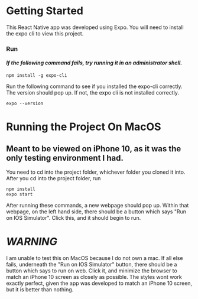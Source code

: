 # Getting Started
This React Native app was developed using Expo. You will need to install the expo cli to view this project.
### Run 
#### *If the following command fails, try running it in an administrator shell.*
```shell
npm install -g expo-cli
```
Run the following command to see if you installed the expo-cli correctly. The version should pop up. If not, the expo cli is not installed correctly.
```shell
expo --version
```

# Running the Project On MacOS
## Meant to be viewed on iPhone 10, as it was the only testing environment I had.
You need to cd into the project folder, whichever folder you cloned it into. 
After you cd into the project folder, run
```shell
npm install
expo start
```

After running these commands, a new webpage should pop up. Within that webpage, on the left hand side, there should be a button which says "Run on IOS Simulator". Click this, and it should begin to run.

# *WARNING*
I am unable to test this on MacOS because I do not own a mac. If all else fails, underneath the "Run on IOS Simulator" button, there should be a button which says to run on web. Click it, and minimize the browser to match an iPhone 10 screen as closely as possible. The styles wont work exactly perfect, given the app was developed to match an iPhone 10 screen, but it is better than nothing. 
